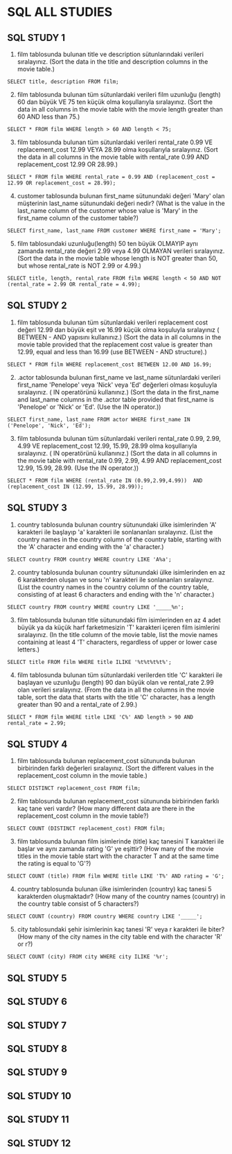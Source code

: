 # SQL ALL STUDIES

## SQL STUDY 1

1. film tablosunda bulunan title ve description sütunlarındaki verileri sıralayınız. (Sort the data in the title and description columns in the movie table.)

`SELECT title, description
FROM film;`

2. film tablosunda bulunan tüm sütunlardaki verileri film uzunluğu (length) 60 dan büyük VE 75 ten küçük olma koşullarıyla sıralayınız. (Sort the data in all columns in the movie table with the movie length greater than 60 AND less than 75.)

`SELECT *
FROM film
WHERE length > 60
AND length < 75;`

3. film tablosunda bulunan tüm sütunlardaki verileri rental_rate 0.99 VE replacement_cost 12.99 VEYA 28.99 olma koşullarıyla sıralayınız. (Sort the data in all columns in the movie table with rental_rate 0.99 AND replacement_cost 12.99 OR 28.99.)

`SELECT *
FROM film
WHERE rental_rate = 0.99
AND (replacement_cost = 12.99 OR replacement_cost = 28.99);`

4. customer tablosunda bulunan first_name sütunundaki değeri 'Mary' olan müşterinin last_name sütunundaki değeri nedir? (What is the value in the last_name column of the customer whose value is 'Mary' in the first_name column of the customer table?)

`SELECT first_name, last_name
FROM customer
WHERE first_name = 'Mary';`

5. film tablosundaki uzunluğu(length) 50 ten büyük OLMAYIP aynı zamanda rental_rate değeri 2.99 veya 4.99 OLMAYAN verileri sıralayınız. (Sort the data in the movie table whose length is NOT greater than 50, but whose rental_rate is NOT 2.99 or 4.99.)

`SELECT title, length, rental_rate
FROM film
WHERE length < 50
AND NOT (rental_rate = 2.99 OR rental_rate = 4.99);`

## SQL STUDY 2

1. film tablosunda bulunan tüm sütunlardaki verileri replacement cost değeri 12.99 dan büyük eşit ve 16.99 küçük olma koşuluyla sıralayınız ( BETWEEN - AND yapısını kullanınız.) (Sort the data in all columns in the movie table provided that the replacement cost value is greater than 12.99, equal and less than 16.99 (use BETWEEN - AND structure).)

`SELECT * FROM film
WHERE replacement_cost BETWEEN 12.00 AND 16.99;`

2. .actor tablosunda bulunan first_name ve last_name sütunlardaki verileri first_name 'Penelope' veya 'Nick' veya 'Ed' değerleri olması koşuluyla sıralayınız. ( IN operatörünü kullanınız.) (Sort the data in the first_name and last_name columns in the .actor table provided that first_name is 'Penelope' or 'Nick' or 'Ed'. (Use the IN operator.))

`SELECT first_name, last_name FROM actor
WHERE first_name IN ('Penelope', 'Nick', 'Ed');`

3. film tablosunda bulunan tüm sütunlardaki verileri rental_rate 0.99, 2.99, 4.99 VE replacement_cost 12.99, 15.99, 28.99 olma koşullarıyla sıralayınız. ( IN operatörünü kullanınız.) (Sort the data in all columns in the movie table with rental_rate 0.99, 2.99, 4.99 AND replacement_cost 12.99, 15.99, 28.99. (Use the IN operator.))

`SELECT * FROM film
WHERE (rental_rate IN (0.99,2.99,4.99)) 
AND (replacement_cost IN (12.99, 15.99, 28.99));`

## SQL STUDY 3

1. country tablosunda bulunan country sütunundaki ülke isimlerinden 'A' karakteri ile başlayıp 'a' karakteri ile sonlananları sıralayınız. (List the country names in the country column of the country table, starting with the 'A' character and ending with the 'a' character.)

`SELECT country FROM country
WHERE country LIKE 'A%a';`

2. country tablosunda bulunan country sütunundaki ülke isimlerinden en az 6 karakterden oluşan ve sonu 'n' karakteri ile sonlananları sıralayınız. (List the country names in the country column of the country table, consisting of at least 6 characters and ending with the 'n' character.)

`SELECT country FROM country
WHERE country LIKE '_____%n';`

3. film tablosunda bulunan title sütunundaki film isimlerinden en az 4 adet büyük ya da küçük harf farketmesizin 'T' karakteri içeren film isimlerini sıralayınız. (In the title column of the movie table, list the movie names containing at least 4 'T' characters, regardless of upper or lower case letters.)

`SELECT title FROM film
WHERE title ILIKE '%t%t%t%t%';`

4. film tablosunda bulunan tüm sütunlardaki verilerden title 'C' karakteri ile başlayan ve uzunluğu (length) 90 dan büyük olan ve rental_rate 2.99 olan verileri sıralayınız. (From the data in all the columns in the movie table, sort the data that starts with the title 'C' character, has a length greater than 90 and a rental_rate of 2.99.)

`SELECT * FROM film
WHERE title LIKE 'C%'
AND length > 90
AND rental_rate = 2.99;`

## SQL STUDY 4

1. film tablosunda bulunan replacement_cost sütununda bulunan birbirinden farklı değerleri sıralayınız. (Sort the different values in the replacement_cost column in the movie table.)

`SELECT DISTINCT replacement_cost FROM film;`

2. film tablosunda bulunan replacement_cost sütununda birbirinden farklı kaç tane veri vardır? (How many different data are there in the replacement_cost column in the movie table?)

`SELECT COUNT (DISTINCT replacement_cost) FROM film;`

3. film tablosunda bulunan film isimlerinde (title) kaç tanesini T karakteri ile başlar ve aynı zamanda rating 'G' ye eşittir? (How many of the movie titles in the movie table start with the character T and at the same time the rating is equal to 'G'?)

`SELECT COUNT (title) FROM film
WHERE title LIKE 'T%'
AND rating = 'G';`

4. country tablosunda bulunan ülke isimlerinden (country) kaç tanesi 5 karakterden oluşmaktadır? (How many of the country names (country) in the country table consist of 5 characters?)

`SELECT COUNT (country) FROM country
WHERE country LIKE '_____';`

5. city tablosundaki şehir isimlerinin kaç tanesi 'R' veya r karakteri ile biter? (How many of the city names in the city table end with the character 'R' or r?)

`SELECT COUNT (city) FROM city
WHERE city ILIKE '%r';`

## SQL STUDY 5

## SQL STUDY 6

## SQL STUDY 7

## SQL STUDY 8

## SQL STUDY 9

## SQL STUDY 10

## SQL STUDY 11

## SQL STUDY 12
